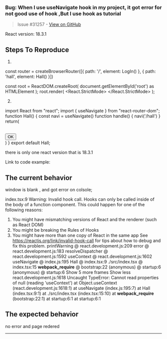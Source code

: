 ### Bug: When I use useNavigate hook in my project, it got error for not good use of hook ,But I use hook as tutorial

> Issue #31257 - [View on GitHub](https://github.com/facebook/react/issues/31257)

<!--
  Please provide a clear and concise description of what the bug is. Include
  screenshots if needed. Please test using the latest version of the relevant
  React packages to make sure your issue has not already been fixed.
-->

React version: 18.3.1

## Steps To Reproduce

1.
const router = createBrowserRouter([{
  path: '/', element: LogIn()
}, { path: 'hall', element: Hall() }])

const root = ReactDOM.createRoot(
  document.getElementById('root') as HTMLElement
);
root.render(
  <React.StrictMode>
    <Provider store={store}>
      <RouterProvider router={router}></RouterProvider>
    </Provider>
  </React.StrictMode>
);


2.
import React from "react";
import { useNavigate } from "react-router-dom";
function Hall() {
    const navi = useNavigate()
    function handle() {
        navi('/hall')
    }
    return(
         <div>  
            <Button>
            OK
        </Button></div>
    )
}
export default Hall;

there is only one react version that is 18.3.1
<!--
  Your bug will get fixed much faster if we can run your code and it doesn't
  have dependencies other than React. Issues without reproduction steps or
  code examples may be immediately closed as not actionable.
-->

Link to code example:

<!--
  Please provide a CodeSandbox (https://codesandbox.io/s/new), a link to a
  repository on GitHub, or provide a minimal code example that reproduces the
  problem. You may provide a screenshot of the application if you think it is
  relevant to your bug report. Here are some tips for providing a minimal
  example: https://stackoverflow.com/help/mcve.
-->

## The current behavior
window is blank , and got error on colsole;

index.tsx:9 Warning: Invalid hook call. Hooks can only be called inside of the body of a function component. This could happen for one of the following reasons:
1. You might have mismatching versions of React and the renderer (such as React DOM)
2. You might be breaking the Rules of Hooks
3. You might have more than one copy of React in the same app
See https://reactjs.org/link/invalid-hook-call for tips about how to debug and fix this problem.
printWarning @ react.development.js:209
error @ react.development.js:183
resolveDispatcher @ react.development.js:1592
useContext @ react.development.js:1602
useNavigate @ index.js:195
Hall @ index.tsx:9
./src/index.tsx @ index.tsx:15
__webpack_require__ @ bootstrap:22
(anonymous) @ startup:6
(anonymous) @ startup:6
Show 5 more frames
Show less
react.development.js:1618 Uncaught TypeError: Cannot read properties of null (reading 'useContext')
    at Object.useContext (react.development.js:1618:1)
    at useNavigate (index.js:195:7)
    at Hall (index.tsx:9:1)
    at ./src/index.tsx (index.tsx:15:10)
    at __webpack_require__ (bootstrap:22:1)
    at startup:6:1
    at startup:6:1



## The expected behavior

no error and page redered 


---

